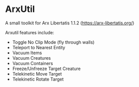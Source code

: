 # ArxUtil
A small toolkit for Arx Libertatis 1.1.2 (https://arx-libertatis.org/)

Arxutil features include:
  - Toggle No Clip Mode (fly through walls)
  - Teleport to Nearest Entity
  - Vacuum Items
  - Vacuum Creatures
  - Vacuum Containers
  - Freeze/Unfreeze Target Creature
  - Telekinetic Move Target
  - Telekinetic Rotate Target
